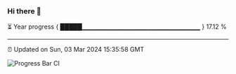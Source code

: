 ### Hi there 👋

⏳ Year progress { █████▁▁▁▁▁▁▁▁▁▁▁▁▁▁▁▁▁▁▁▁▁▁▁▁▁ } 17.12 %

---

⏰ Updated on Sun, 03 Mar 2024 15:35:58 GMT

![Progress Bar CI](https://github.com/IshwaranRudhara/GIT-ACTION/workflows/Progress%20Bar%20CI/badge.svg)

